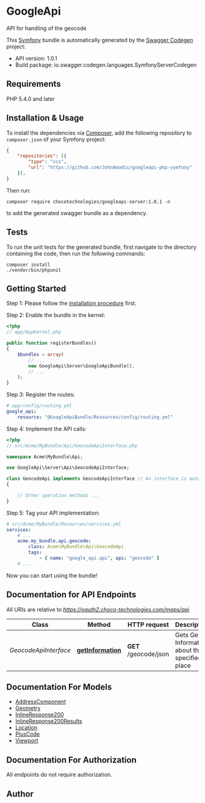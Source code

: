 # GoogleApi
API for handling of the geocode

This [Symfony](https://symfony.com/) bundle is automatically generated by the [Swagger Codegen](https://github.com/swagger-api/swagger-codegen) project:

- API version: 1.0.1
- Build package: io.swagger.codegen.languages.SymfonyServerCodegen

## Requirements

PHP 5.4.0 and later

## Installation & Usage

To install the dependencies via [Composer](http://getcomposer.org/), add the following repository to `composer.json` of your Symfony project:

```json
{
    "repositories": [{
        "type": "vcs",
        "url": "https://github.com/JohnAmadis/googleapi-php-symfony"
    }],
}
```

Then run:

```
composer require chocotechnologies/googleapi-server:1.0.1 -n
```

to add the generated swagger bundle as a dependency.

## Tests

To run the unit tests for the generated bundle, first navigate to the directory containing the code, then run the following commands:

```
composer install
./vendor/bin/phpunit
```


## Getting Started

Step 1: Please follow the [installation procedure](#installation--usage) first.

Step 2: Enable the bundle in the kernel:

```php
<?php
// app/AppKernel.php

public function registerBundles()
{
    $bundles = array(
        // ...
        new GoogleApi\Server\GoogleApiBundle(),
        // ...
    );
}
```

Step 3: Register the routes:

```yaml
# app/config/routing.yml
google_api:
    resource: "@GoogleApiBundle/Resources/config/routing.yml"
```

Step 4: Implement the API calls:

```php
<?php
// src/Acme/MyBundle/Api/GeocodeApiInterface.php

namespace Acme\MyBundle\Api;

use GoogleApi\Server\Api\GeocodeApiInterface;

class GeocodeApi implements GeocodeApiInterface // An interface is autogenerated
{

    // Other operation methods ...
}
```

Step 5: Tag your API implementation:

```yaml
# src/Acme/MyBundle/Resources/services.yml
services:
    # ...
    acme.my_bundle.api.geocode:
        class: Acme\MyBundle\Api\GeocodeApi
        tags:
            - { name: "google_api.api", api: "geocode" }
    # ...
```

Now you can start using the bundle!


## Documentation for API Endpoints

All URIs are relative to *https://oauth2.choco-technologies.com/maps/api*

Class | Method | HTTP request | Description
------------ | ------------- | ------------- | -------------
*GeocodeApiInterface* | [**getInformation**](Resources/docs/Api/GeocodeApiInterface.md#getinformation) | **GET** /geocode/json | Gets Geo-Information about the specified place


## Documentation For Models

 - [AddressComponent](Resources/docs/Model/AddressComponent.md)
 - [Geometry](Resources/docs/Model/Geometry.md)
 - [InlineResponse200](Resources/docs/Model/InlineResponse200.md)
 - [InlineResponse200Results](Resources/docs/Model/InlineResponse200Results.md)
 - [Location](Resources/docs/Model/Location.md)
 - [PlusCode](Resources/docs/Model/PlusCode.md)
 - [Viewport](Resources/docs/Model/Viewport.md)


## Documentation For Authorization

 All endpoints do not require authorization.


## Author




